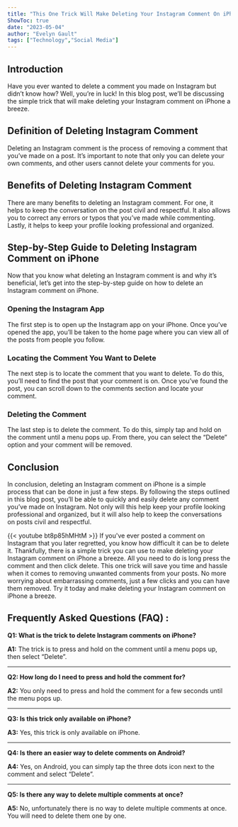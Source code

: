 ```yaml
---
title: "This One Trick Will Make Deleting Your Instagram Comment On iPhone A Breeze!"
ShowToc: true 
date: "2023-05-04"
author: "Evelyn Gault" 
tags: ["Technology","Social Media"]
---
```

## Introduction 

Have you ever wanted to delete a comment you made on Instagram but didn’t know how? Well, you’re in luck! In this blog post, we’ll be discussing the simple trick that will make deleting your Instagram comment on iPhone a breeze. 

## Definition of Deleting Instagram Comment 

Deleting an Instagram comment is the process of removing a comment that you’ve made on a post. It’s important to note that only you can delete your own comments, and other users cannot delete your comments for you. 

## Benefits of Deleting Instagram Comment 

There are many benefits to deleting an Instagram comment. For one, it helps to keep the conversation on the post civil and respectful. It also allows you to correct any errors or typos that you’ve made while commenting. Lastly, it helps to keep your profile looking professional and organized. 

## Step-by-Step Guide to Deleting Instagram Comment on iPhone 

Now that you know what deleting an Instagram comment is and why it’s beneficial, let’s get into the step-by-step guide on how to delete an Instagram comment on iPhone. 

### Opening the Instagram App 

The first step is to open up the Instagram app on your iPhone. Once you’ve opened the app, you’ll be taken to the home page where you can view all of the posts from people you follow. 

### Locating the Comment You Want to Delete 

The next step is to locate the comment that you want to delete. To do this, you’ll need to find the post that your comment is on. Once you’ve found the post, you can scroll down to the comments section and locate your comment. 

### Deleting the Comment 

The last step is to delete the comment. To do this, simply tap and hold on the comment until a menu pops up. From there, you can select the “Delete” option and your comment will be removed. 

## Conclusion 

In conclusion, deleting an Instagram comment on iPhone is a simple process that can be done in just a few steps. By following the steps outlined in this blog post, you’ll be able to quickly and easily delete any comment you’ve made on Instagram. Not only will this help keep your profile looking professional and organized, but it will also help to keep the conversations on posts civil and respectful.

{{< youtube bt8p85hMHtM >}} 
If you've ever posted a comment on Instagram that you later regretted, you know how difficult it can be to delete it. Thankfully, there is a simple trick you can use to make deleting your Instagram comment on iPhone a breeze. All you need to do is long press the comment and then click delete. This one trick will save you time and hassle when it comes to removing unwanted comments from your posts. No more worrying about embarrassing comments, just a few clicks and you can have them removed. Try it today and make deleting your Instagram comment on iPhone a breeze.

## Frequently Asked Questions (FAQ) :
**Q1: What is the trick to delete Instagram comments on iPhone?**

**A1:** The trick is to press and hold on the comment until a menu pops up, then select “Delete”.

---

**Q2: How long do I need to press and hold the comment for?**

**A2:** You only need to press and hold the comment for a few seconds until the menu pops up.

---

**Q3: Is this trick only available on iPhone?**

**A3:** Yes, this trick is only available on iPhone.

---

**Q4: Is there an easier way to delete comments on Android?**

**A4:** Yes, on Android, you can simply tap the three dots icon next to the comment and select “Delete”.

---

**Q5: Is there any way to delete multiple comments at once?**

**A5:** No, unfortunately there is no way to delete multiple comments at once. You will need to delete them one by one.


